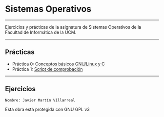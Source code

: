 <!--
Autor: Javier Martín Villarreal
-->

# Sistemas Operativos
---

Ejercicios y prácticas de la asignatura de Sistemas Operativos de la Facultad de Informática de la UCM.

---
## Prácticas

- Práctica 0: [Conceptos básicos GNU/Linux y C](/practicas/p0)
- Práctica 1: [Script de comprobación](/practicas/p1)

---
## Ejercicios

~~~~
Nombre: Javier Martín Villarreal

~~~~

Esta obra está protegida con GNU GPL v3